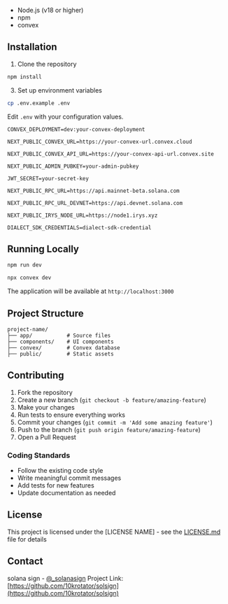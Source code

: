 

- Node.js (v18 or higher)
- npm
- convex

## Installation

1. Clone the repository

```bash
npm install
```

3. Set up environment variables

```bash
cp .env.example .env
```
Edit `.env` with your configuration values.

```
CONVEX_DEPLOYMENT=dev:your-convex-deployment

NEXT_PUBLIC_CONVEX_URL=https://your-convex-url.convex.cloud

NEXT_PUBLIC_CONVEX_API_URL=https://your-convex-api-url.convex.site

NEXT_PUBLIC_ADMIN_PUBKEY=your-admin-pubkey

JWT_SECRET=your-secret-key

NEXT_PUBLIC_RPC_URL=https://api.mainnet-beta.solana.com

NEXT_PUBLIC_RPC_URL_DEVNET=https://api.devnet.solana.com

NEXT_PUBLIC_IRYS_NODE_URL=https://node1.irys.xyz

DIALECT_SDK_CREDENTIALS=dialect-sdk-credential
```

## Running Locally

```bash
npm run dev

npx convex dev
```

The application will be available at `http://localhost:3000`

## Project Structure

```
project-name/
├── app/           # Source files
├── components/    # UI components
├── convex/        # Convex database
├── public/        # Static assets
```

## Contributing

1. Fork the repository
2. Create a new branch (`git checkout -b feature/amazing-feature`)
3. Make your changes
4. Run tests to ensure everything works
5. Commit your changes (`git commit -m 'Add some amazing feature'`)
6. Push to the branch (`git push origin feature/amazing-feature`)
7. Open a Pull Request

### Coding Standards

- Follow the existing code style
- Write meaningful commit messages
- Add tests for new features
- Update documentation as needed

## License

This project is licensed under the [LICENSE NAME] - see the [LICENSE.md](LICENSE.md) file for details

## Contact

solana sign - [@_solanasign](https://twitter.com/_solanasign)
Project Link: [https://github.com/10krotator/solsign](https://github.com/10krotator/solsign)